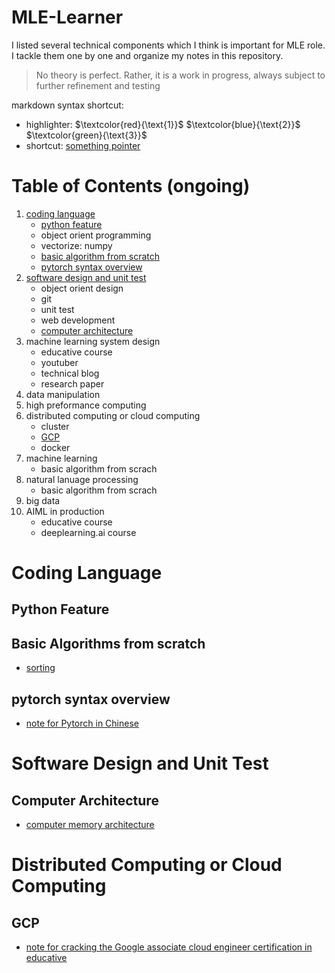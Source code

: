 # MLE-Learner
I listed several technical components which I think is important for MLE role. I tackle them one by one and organize my notes in this repository.

> No theory is perfect. Rather, it is a work in progress, always subject to further refinement and testing

markdown syntax shortcut:
- highlighter:
$`\textcolor{red}{\text{1}}`$ 
$`\textcolor{blue}{\text{2}}`$ 
$`\textcolor{green}{\text{3}}`$
- shortcut:
<a id='tag'></a> [something pointer](#tag)

# Table of Contents (ongoing)
1. [coding language](#CL)
      - [python feature](#PF)
      - object orient programming
      - vectorize: numpy
      - [basic algorithm from scratch](#BAFS1)
      - [pytorch syntax overview](#PSO)
3. [software design and unit test](#SDUT)
      - object orient design
      - git
      - unit test
      - web development
      - [computer architecture](#CA)
5. machine learning system design
      - educative course
      - youtuber 
      - technical blog
      - research paper
7. data manipulation
8. high preformance computing
9. distributed computing or cloud computing
      - cluster
      - [GCP](#GCP)
      - docker
11. machine learning
      - basic algorithm from scrach
13. natural lanuage processing
      - basic algorithm from scrach
15. big data
16. AIML in production
      - educative course
      - deeplearning.ai course

# Coding Language
<a id='CL'></a>
## Python Feature
<a id='PF'></a>
## Basic Algorithms from scratch
<a id='BAFL1'></a>
- [sorting]()
## pytorch syntax overview
<a id='PSO'></a>
- [note for Pytorch in Chinese](https://github.com/tinghe14/MLE-Learner/blob/77a8595d0c3815723580c47f2af0289aaabc65fc/Coding%20Language/Pytorch%20Syntax%20Overview/Pytorch.md)

# Software Design and Unit Test
<a id='SDUT'></a>
## Computer Architecture
<a id='CA'></a>
- [computer memory architecture](https://github.com/tinghe14/MLE-Learner/blob/7f686e86a8c86761d6068b0e69517632881cd9d7/Software%20Design%20and%20Unit%20Test/Computer%20Architecture/computer_memory_hierarchy.md)


# Distributed Computing or Cloud Computing
## GCP
<a id='GCP'></a>
- [note for cracking the Google associate cloud engineer certification in educative]()

<!--
# Coding Language (foundation)
https://python-web-guide.readthedocs.io/zh/latest/base/basics.html
https://khuyentran1401.github.io/Efficient_Python_tricks_and_tools_for_data_scientists/Chapter6/logging_debugging.html
## Python Features
标题（描述下highlight）
1. educative module: Python 3: from beginner to advanced
      - [note]()
## Object Orient Programming
1. educative module: Learn Object-Oriented Programming in Python
      - [note]()
## Vectorize: Numpy
## Basic Algorithms from scratch

# Software Design and Unit Test （foundation）
## Object Orient Design
1. [educative module: grokking the low level design interview using OOD principles](https://www.educative.io/courses/grokking-the-low-level-design-interview-using-ood-principles)
  - 
## Git
https://zhuanlan.zhihu.com/p/34223150
## Unit Test
https://code.visualstudio.com/docs/python/testing
## Web Development
software framework: https://www.freecodecamp.org/news/what-is-a-framework-software-frameworks-definition/
建立一个网站hold自己的model


# Machine Learning System Design （high-priority）
## educative
## B站王树森
## 技术博客：卢明冬
## 各大公司博客
## 学术论文
page rank, learning to rank, arima time series modeling, ranking algorithm, 经典的recommendation system

# Data Manipulation
my notes are in Notion

# High Performance Computing 
# 看书

# Distributed Computing or Cloud Computing
## cluster
## GCP
## docker

# Machine Learning
## Basic Algorithms from scratch

# Natural Language Processing
## Basic Algorithms from scratch

# Big Data
## Spark

# AIML in Production
data science in productions: building scalable model pipelines
cousera: MLOOP
-->

